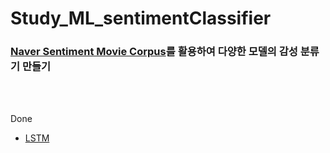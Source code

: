 # Study_ML_sentimentClassifier
### [Naver Sentiment Movie Corpus](https://github.com/e9t/nsmc)를 활용하여 다양한 모델의 감성 분류기 만들기


</br>
</br>

Done
- [LSTM](https://github.com/egg528/Study_ML_sentimentClassifier/blob/main/LSTM_sentimentClassifier.ipynb) 
